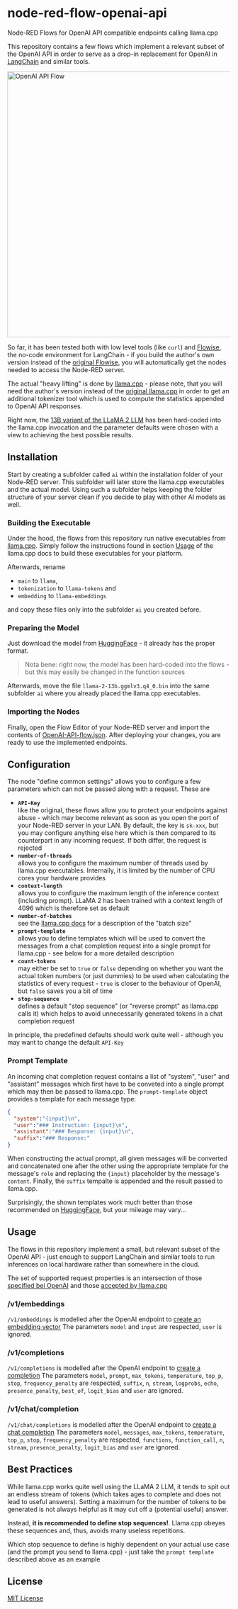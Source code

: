 # node-red-flow-openai-api #

Node-RED Flows for OpenAI API compatible endpoints calling llama.cpp

This repository contains a few flows which implement a relevant subset of the OpenAI API in order to serve as a drop-in replacement for OpenAI in [LangChain](https://github.com/hwchase17/langchainjs) and similar tools.

<img src="./Screenshot.png" width="600" alt="OpenAI API Flow">

So far, it has been tested both with low level tools (like `curl`) and [Flowise](https://github.com/rozek/Flowise), the no-code environment for LangChain - if you build the author's own version instead of the [original Flowise](https://github.com/FlowiseAI/Flowise), you will automatically get the nodes needed to access the Node-RED server.

The actual "heavy lifting" is done by [llama.cpp](https://github.com/rozek/llama.cpp) - please note, that you will need the author's version instead of the [original llama.cpp](https://github.com/ggerganov/llama.cpp) in order to get an additional tokenizer tool which is used to compute the statistics appended to OpenAI API responses.

Right now, the [13B variant of the LLaMA 2 LLM](https://huggingface.co/TheBloke/Llama-2-13B-GGML) has been hard-coded into the llama.cpp invocation and the parameter defaults were chosen with a view to achieving the best possible results.

## Installation ##

Start by creating a subfolder called `ai` within the installation folder of your Node-RED server. This subfolder will later store the llama.cpp executables and the actual model. Using such a subfolder helps keeping the folder structure of your server clean if you decide to play with other AI models as well.

### Building the Executable ###

Under the hood, the flows from this repository run native executables from [llama.cpp](https://github.com/rozek/llama.cpp). Simply follow the instructions found in section [Usage](https://github.com/rozek/llama.cpp#usage) of the llama.cpp docs to build these executables for your platform.

Afterwards, rename 

* `main` to `llama`,
* `tokenization` to `llama-tokens` and
* `embedding` to `llama-embeddings`

and copy these files only into the subfolder `ai` you created before.

### Preparing the Model ###

Just download the model from [HuggingFace](https://huggingface.co/TheBloke/Llama-2-13B-GGML/blob/main/llama-2-13b.ggmlv3.q4_0.bin) - it already has the proper format.

> Nota bene: right now, the model has been hard-coded into the flows - but this may easily be changed in the function sources

Afterwards, move the file `llama-2-13b.ggmlv3.q4_0.bin` into the same subfolder `ai` where you already placed the llama.cpp executables.

### Importing the Nodes ###

Finally, open the Flow Editor of your Node-RED server and import the contents of [OpenAI-API-flow.json](./OpenAI-API-flow.json). After deploying your changes, you are ready to use the implemented endpoints.

## Configuration ##

The node "define common settings" allows you to configure a few parameters which can not be passed along with a request. These are

* **`API-Key`**<br>like the original, these flows allow you to protect your endpoints against abuse - which may become relevant as soon as you open the port of your Node-RED server in your LAN. By default, the key is `sk-xxx`, but you may configure anything else here which is then compared to its counterpart in any incoming request. If both differ, the request is rejected 
* **`number-of-threads`**<br>allows you to configure the maximum number of threads used by llama.cpp executables. Internally, it is limited by the number of CPU cores your hardware provides
* **`context-length`**<br>allows you to configure the maximum length of the inference context (including prompt). LLaMA 2 has been trained with a context length of 4096 which is therefore set as default
* **`number-of-batches`**<br>see the [llama.cpp docs](https://github.com/rozek/llama.cpp/blob/master/examples/main/README.md#batch-size) for a description of the "batch size"
* **`prompt-template`**<br>allows you to define templates which will be used to convert the messages from a chat completion request into a single prompt for llama.cpp - see below for a more detailed description
* **`count-tokens`**<br>may either be set to `true` or `false` depending on whether you want the actual token numbers (or just dummies) to be used when calculating the statistics of every request - `true` is closer to the behaviour of OpenAI, but `false` saves you a bit of time
* **`stop-sequence`**<br>defines a default "stop sequence" (or "reverse prompt" as llama.cpp calls it) which helps to avoid unnecessarily generated tokens in a chat completion request

In principle, the predefined defaults should work quite well - although you may want to change the default `API-Key`

### Prompt Template ###

An incoming chat completion request contains a list of "system", "user" and "assistant" messages which first have to be conveted into a single prompt which may then be passed to llama.cpp. The `prompt-template` object provides a template for each message type:

```json
{
  "system":"{input}\n",
  "user":"### Instruction: {input}\n",
  "assistant":"### Response: {input}\n",
  "suffix":"### Response:"
}
```

When constructing the actual prompt, all given messages will be converted and concatenated one after the other using the appropriate template for the message's `role` and replacing the `{input}` placeholder by the message's `content`. Finally, the `suffix` tempalte is appended and the result passed to llama.cpp.

Surprisingly, the shown templates work much better than those recommended on [HuggingFace](https://huggingface.co/blog/llama2#how-to-prompt-llama-2), but your mileage may vary...

## Usage ##

The flows in this repository implement a small, but relevant subset of the OpenAI API - just enough to support LangChain and similar tools to run inferences on local hardware rather than somewhere in the cloud.

The set of supported request properties is an intersection of those [specified bei OpenAI](https://platform.openai.com/docs/api-reference) and those [accepted by llama.cpp](https://github.com/rozek/llama.cpp/blob/master/examples/main/README.md)

### /v1/embeddings ###

`/v1/embeddings` is modelled after the OpenAI endpoint to [create an embedding vector](https://platform.openai.com/docs/api-reference/embeddings) The parameters `model` and `input` are respected, `user` is ignored.

### /v1/completions ###

`/v1/completions` is modelled after the OpenAI endpoint to [create a completion](https://platform.openai.com/docs/api-reference/completions) The parameters `model`, `prompt`, `max_tokens`, `temperature`, `top_p`, `stop`, `frequency_penalty` are respected, `suffix`, `n`, `stream`, `logprobs`, `echo`, `presence_penalty`, `best_of`, `logit_bias` and `user` are ignored.

### /v1/chat/completion ###

`/v1/chat/completions` is modelled after the OpenAI endpoint to [create a chat completion](https://platform.openai.com/docs/api-reference/chat) The parameters `model`, `messages`, `max_tokens`, `temperature`, `top_p`, `stop`, `frequency_penalty` are respected, `functions`, `function_call`, `n`, `stream`, `presence_penalty`, `logit_bias` and `user` are ignored.

## Best Practices ##

While llama.cpp works quite well using the LLaMA 2 LLM, it tends to spit out an endless stream of tokens (which takes ages to complete and does not lead to useful answers). Setting a maximum for the number of tokens to be generated is not always helpful as it may cut off a (potential useful) answer.

Instead, **it is recommended to define stop sequences!**. Llama.cpp obeyes these sequences and, thus, avoids many useless repetitions.

Which stop sequence to define is highly dependent on your actual use case (and the prompt you send to llama.cpp) - just take the `prompt template` described above as an example

## License ##

[MIT License](LICENSE.md)
